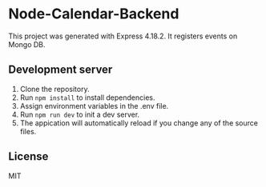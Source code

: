 # Node-Calendar-Backend

This project was generated with Express 4.18.2. It registers events on Mongo DB.

## Development server

1. Clone the repository.
2. Run `npm install` to install dependencies.
3. Assign environment variables in the .env file.
4. Run `npm run dev` to init a dev server.
5. The appication will automatically reload if you change any of the source files.

## License

MIT

